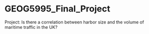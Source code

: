 # GEOG5995_Final_Project
 Project: Is there a correlation between harbor size and the volume of maritime traffic in the UK?
